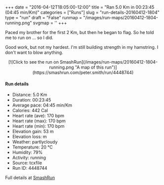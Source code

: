 +++
date = "2016-04-12T18:05:00-12:00"
title = "Ran 5.0 Km in 00:23:45 (04:45 min/Km)"
categories = ["Runs"]
slug = "run-details-20160412-1804"
type = "run"
draft = "False"
runmap = "/images/run-maps/20160412-1804-running.png"
svgmap = '<polyline points="90 79, 81 78, 73 84, 65 98, 57 96, 44 100, 44 92, 52 81, 39 77, 46 55, 9 42, 13 34, 50 0, 60 1, 62 5, 43 21, 22 42, 63 3, 61 1, 48 1, 37 12, 11 36, 9 42, 36 54, 44 56, 38 76, 50 81, 43 93, 44 100, 65 96, 72 82, 79 77, 88 78, 91 74">'
+++

Paced my brother for the first 2 Km, but then he began to flag. So he told me to run on ... so I did. 

Good work, but not my hardest. I'm still building strength in my hamstring. I don't want to blow anything. 



<!--more-->

<center>
[![Click to see the run on SmashRun](/images/run-maps/20160412-1804-running.png "A map of this run")](https://smashrun.com/peter.smith/run/4448744)
</center>

#### Run details

* Distance: 5.0 Km
* Duration: 00:23:45
* Average pace: 04:45 min/Km
* Calories: 442 Cal
* Heart rate (ave): 170 bpm
* Heart rate (max): 170 bpm
* Heart rate (min): 170 bpm
* Elevation gain: 53 m
* Elevation loss:  m
* Weather: partlycloudy
* Temperature: 20 &deg;C
* Humidity: 79%
* Activity: running
* Source: tcxfile
* Run ID: 4448744

Full details at [SmashRun](https://smashrun.com/peter.smith/run/4448744)